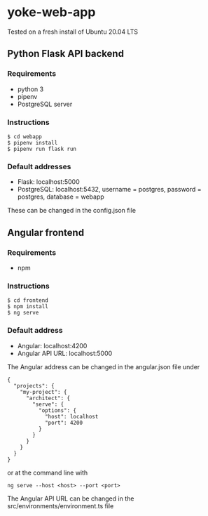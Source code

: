 # yoke-web-app
Tested on a fresh install of Ubuntu 20.04 LTS

## Python Flask API backend

### Requirements
* python 3
* pipenv
* PostgreSQL server

### Instructions
```
$ cd webapp
$ pipenv install
$ pipenv run flask run
```

### Default addresses
* Flask: localhost:5000
* PostgreSQL: localhost:5432, username = postgres, password = postgres, database = webapp

These can be changed in the config.json file

## Angular frontend

### Requirements
* npm

### Instructions
```
$ cd frontend
$ npm install
$ ng serve
```

### Default address
* Angular: localhost:4200
* Angular API URL: localhost:5000

The Angular address can be changed in the angular.json file under
```
{
  "projects": {
    "my-project": {
      "architect": {
        "serve": {
          "options": {
            "host": localhost
            "port": 4200
          }
        }
      }
    }
  }
}
```
or at the command line with
```
ng serve --host <host> --port <port>
```

The Angular API URL can be changed in the src/environments/environment.ts file

